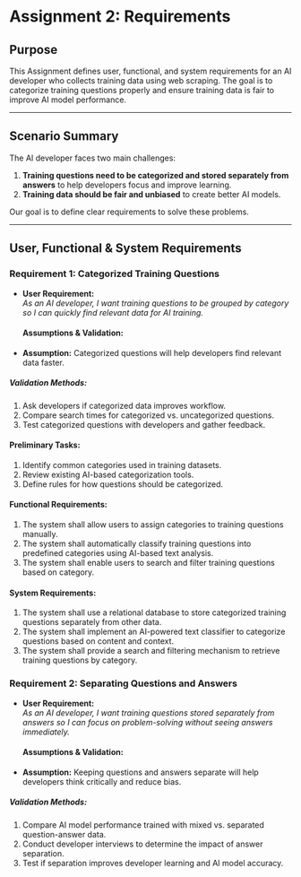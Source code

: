 # **Assignment 2: Requirements**

## **Purpose**  
This Assignment defines user, functional, and system requirements for an AI developer who collects training data using web scraping. The goal is to categorize training questions properly and ensure training data is fair to improve AI model performance.

---
## **Scenario Summary**  
The AI developer faces two main challenges:  
1. **Training questions need to be categorized and stored separately from answers** to help developers focus and improve learning.  
2. **Training data should be fair and unbiased** to create better AI models.  

Our goal is to define clear requirements to solve these problems.  

---

## **User, Functional & System Requirements**  

### **Requirement 1: Categorized Training Questions**  

- **User Requirement:**  
  *As an AI developer, I want training questions to be grouped by category so I can quickly find relevant data for AI training.*

  #### **Assumptions & Validation:**  
- **Assumption:** Categorized questions will help developers find relevant data faster.  

##### **Validation Methods:**  
1. Ask developers if categorized data improves workflow.  
2. Compare search times for categorized vs. uncategorized questions.  
3. Test categorized questions with developers and gather feedback.

#### **Preliminary Tasks:**  
1. Identify common categories used in training datasets.  
2. Review existing AI-based categorization tools.  
3. Define rules for how questions should be categorized. 

#### **Functional Requirements:**  
1. The system shall allow users to assign categories to training questions manually.  
2. The system shall automatically classify training questions into predefined categories using AI-based text analysis.  
3. The system shall enable users to search and filter training questions based on category.

#### **System Requirements:**  
1. The system shall use a relational database to store categorized training questions separately from other data.  
2. The system shall implement an AI-powered text classifier to categorize questions based on content and context.  
3. The system shall provide a search and filtering mechanism to retrieve training questions by category.

### **Requirement 2: Separating Questions and Answers** 
- **User Requirement:**  
  *As an AI developer, I want training questions stored separately from answers so I can focus on problem-solving without seeing answers immediately.*

  #### **Assumptions & Validation:**  
- **Assumption:** Keeping questions and answers separate will help developers think critically and reduce bias.

##### **Validation Methods:**  
1. Compare AI model performance trained with mixed vs. separated question-answer data.  
2. Conduct developer interviews to determine the impact of answer separation.  
3. Test if separation improves developer learning and AI model accuracy. 